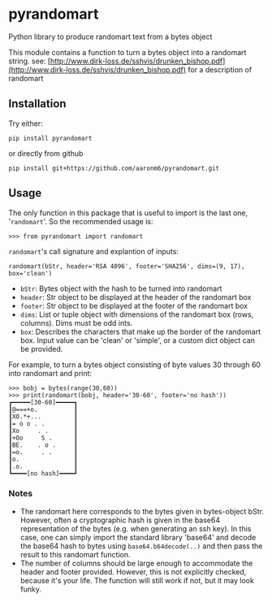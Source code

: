 # pyrandomart
Python library to produce randomart text from a bytes object

This module contains a function to turn a bytes object into a randomart
string.
see: [http://www.dirk-loss.de/sshvis/drunken_bishop.pdf](http://www.dirk-loss.de/sshvis/drunken_bishop.pdf)
for a description of randomart

## Installation
Try either:

```shell
pip install pyrandomart
```
or directly from github
```shell
pip install git+https://github.com/aaronm6/pyrandomart.git
```

## Usage
The only function in this package that is useful to import is the last one, '`randomart`'. So the recommended usage is:
```shell
>>> from pyrandomart import randomart
```
`randomart`'s call signature and explantion of inputs:
```shell
randomart(bStr, header='RSA 4096', footer='SHA256', dims=(9, 17), box='clean')
```
- `bStr`: Bytes object with the hash to be turned into randomart
- `header`: Str object to be displayed at the header of the randomart box
- `footer`: Str object to be displayed at the footer of the randomart box
- `dims`: List or tuple object with dimensions of the randomart box (rows, columns). Dims must be odd ints.
- `box`: Describes the characters that make up the border of the randomart box.  Input value can be 'clean' or 'simple', or a custom dict object can be provided.

For example, to turn a bytes object consisting of byte values 30 through 60 into randomart and print:
```shell
>>> bobj = bytes(range(30,60))
>>> print(randomart(bobj, header='30-60', footer='no hash'))
┏━━━━━[30-60]━━━━━┓
┃@===+o.          ┃
┃XO.*+...         ┃
┃= o o . .        ┃
┃Xo     . .       ┃
┃+Oo     S .      ┃
┃BE.    . o .     ┃
┃=o.     . .      ┃
┃o.               ┃
┃.o.              ┃
┗━━━━[no hash]━━━━┛
```

### Notes
- The randomart here corresponds to the bytes given in bytes-object bStr.  However, often a cryptographic hash is given in the base64 representation of the bytes (e.g. when generating an ssh key).  In this case, one can simply import the standard library 'base64' and decode the base64 hash to bytes using `base64.b64decode(..)` and then pass the result to this randomart function.
- The number of columns should be large enough to accommodate the header and footer provided.  However, this is not explicitly checked, because it's your life. The function will still work if not, but it may look funky.
 

